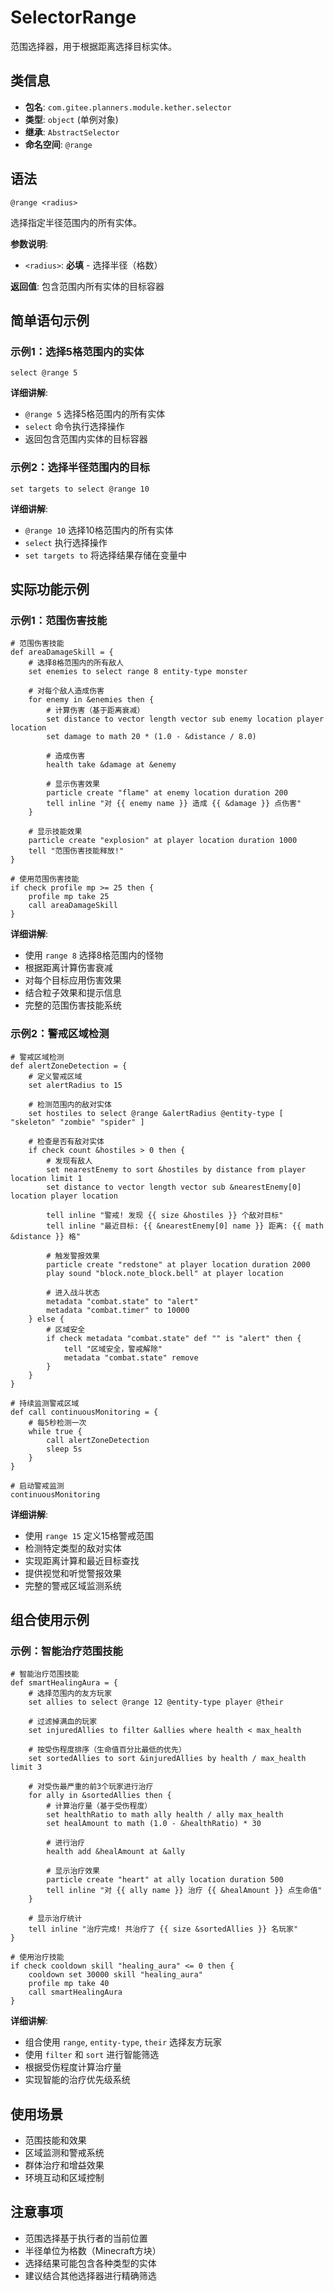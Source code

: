 # SelectorRange

范围选择器，用于根据距离选择目标实体。

## 类信息

- **包名**: `com.gitee.planners.module.kether.selector`
- **类型**: `object` (单例对象)
- **继承**: `AbstractSelector`
- **命名空间**: `@range`

## 语法

```kether
@range <radius>
```

选择指定半径范围内的所有实体。

**参数说明**:
- `<radius>`: **必填** - 选择半径（格数）

**返回值**: 包含范围内所有实体的目标容器

## 简单语句示例

### 示例1：选择5格范围内的实体
```kether
select @range 5
```
**详细讲解**:
- `@range 5` 选择5格范围内的所有实体
- `select` 命令执行选择操作
- 返回包含范围内实体的目标容器

### 示例2：选择半径范围内的目标
```kether
set targets to select @range 10
```
**详细讲解**:
- `@range 10` 选择10格范围内的所有实体
- `select` 执行选择操作
- `set targets to` 将选择结果存储在变量中

## 实际功能示例

### 示例1：范围伤害技能
```kether
# 范围伤害技能
def areaDamageSkill = {
    # 选择8格范围内的所有敌人
    set enemies to select range 8 entity-type monster
    
    # 对每个敌人造成伤害
    for enemy in &enemies then {
        # 计算伤害（基于距离衰减）
        set distance to vector length vector sub enemy location player location
        set damage to math 20 * (1.0 - &distance / 8.0)
        
        # 造成伤害
        health take &damage at &enemy
        
        # 显示伤害效果
        particle create "flame" at enemy location duration 200
        tell inline "对 {{ enemy name }} 造成 {{ &damage }} 点伤害"
    }
    
    # 显示技能效果
    particle create "explosion" at player location duration 1000
    tell "范围伤害技能释放!"
}

# 使用范围伤害技能
if check profile mp >= 25 then {
    profile mp take 25
    call areaDamageSkill
}
```
**详细讲解**:
- 使用 `range 8` 选择8格范围内的怪物
- 根据距离计算伤害衰减
- 对每个目标应用伤害效果
- 结合粒子效果和提示信息
- 完整的范围伤害技能系统

### 示例2：警戒区域检测
```kether
# 警戒区域检测
def alertZoneDetection = {
    # 定义警戒区域
    set alertRadius to 15
    
    # 检测范围内的敌对实体
    set hostiles to select @range &alertRadius @entity-type [ "skeleton" "zombie" "spider" ]
    
    # 检查是否有敌对实体
    if check count &hostiles > 0 then {
        # 发现有敌人
        set nearestEnemy to sort &hostiles by distance from player location limit 1
        set distance to vector length vector sub &nearestEnemy[0] location player location
        
        tell inline "警戒! 发现 {{ size &hostiles }} 个敌对目标"
        tell inline "最近目标: {{ &nearestEnemy[0] name }} 距离: {{ math &distance }} 格"
        
        # 触发警报效果
        particle create "redstone" at player location duration 2000
        play sound "block.note_block.bell" at player location
        
        # 进入战斗状态
        metadata "combat.state" to "alert"
        metadata "combat.timer" to 10000
    } else {
        # 区域安全
        if check metadata "combat.state" def "" is "alert" then {
            tell "区域安全，警戒解除"
            metadata "combat.state" remove
        }
    }
}

# 持续监测警戒区域
def call continuousMonitoring = {
    # 每5秒检测一次
    while true {
        call alertZoneDetection
        sleep 5s
    }
}

# 启动警戒监测
continuousMonitoring
```
**详细讲解**:
- 使用 `range 15` 定义15格警戒范围
- 检测特定类型的敌对实体
- 实现距离计算和最近目标查找
- 提供视觉和听觉警报效果
- 完整的警戒区域监测系统

## 组合使用示例

### 示例：智能治疗范围技能
```kether
# 智能治疗范围技能
def smartHealingAura = {
    # 选择范围内的友方玩家
    set allies to select @range 12 @entity-type player @their
    
    # 过滤掉满血的玩家
    set injuredAllies to filter &allies where health < max_health
    
    # 按受伤程度排序（生命值百分比最低的优先）
    set sortedAllies to sort &injuredAllies by health / max_health limit 3
    
    # 对受伤最严重的前3个玩家进行治疗
    for ally in &sortedAllies then {
        # 计算治疗量（基于受伤程度）
        set healthRatio to math ally health / ally max_health
        set healAmount to math (1.0 - &healthRatio) * 30
        
        # 进行治疗
        health add &healAmount at &ally
        
        # 显示治疗效果
        particle create "heart" at ally location duration 500
        tell inline "对 {{ ally name }} 治疗 {{ &healAmount }} 点生命值"
    }
    
    # 显示治疗统计
    tell inline "治疗完成! 共治疗了 {{ size &sortedAllies }} 名玩家"
}

# 使用治疗技能
if check cooldown skill "healing_aura" <= 0 then {
    cooldown set 30000 skill "healing_aura"
    profile mp take 40
    call smartHealingAura
}
```
**详细讲解**:
- 组合使用 `range`, `entity-type`, `their` 选择友方玩家
- 使用 `filter` 和 `sort` 进行智能筛选
- 根据受伤程度计算治疗量
- 实现智能的治疗优先级系统

## 使用场景

- 范围技能和效果
- 区域监测和警戒系统
- 群体治疗和增益效果
- 环境互动和区域控制

## 注意事项

- 范围选择基于执行者的当前位置
- 半径单位为格数（Minecraft方块）
- 选择结果可能包含各种类型的实体
- 建议结合其他选择器进行精确筛选